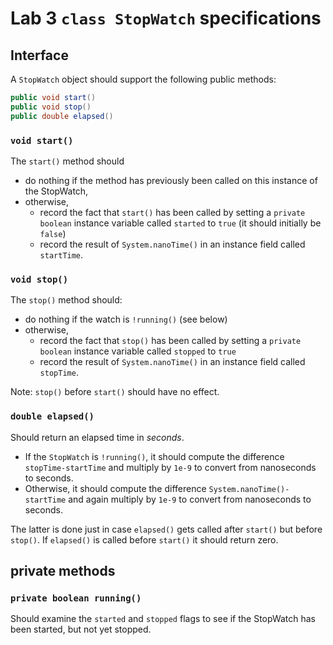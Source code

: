 # Lab 3 `class StopWatch` specifications

## Interface

A `StopWatch` object should support the
following public methods:
```java
public void start()
public void stop()
public double elapsed()
```

### `void start()`
The `start()` method should

* do nothing if the method has previously
  been called on this instance of the StopWatch,
* otherwise,
  * record the fact that `start()` has been called
    by setting a `private boolean` instance variable
    called `started` to `true` (it should initially
    be `false`)
  * record the result of `System.nanoTime()` in
    an instance field called `startTime`.

### `void stop()`

The `stop()` method should:
* do nothing if the watch is `!running()` (see below)
* otherwise,
   * record the fact that `stop()` has been called by 
     setting a `private boolean` instance variable
     called `stopped` to `true`
   * record the result of `System.nanoTime()` in
     an instance field called `stopTime`.

Note: `stop()` before `start()` should have
no effect.
 
### `double elapsed()`

Should return an elapsed time in *seconds*.

* If the `StopWatch` is `!running()`, it should
  compute the difference `stopTime-startTime`
  and multiply by `1e-9` to convert from nanoseconds
  to seconds.
* Otherwise, it should compute the difference
  `System.nanoTime()-startTime` and again multiply
  by `1e-9` to convert from nanoseconds to seconds.

The latter is done just in case `elapsed()` gets
called after `start()` but before `stop()`. If
`elapsed()` is called before `start()` it should
return zero.

## private methods

### `private boolean running()`

Should examine the `started` and `stopped` flags
to see if the StopWatch has been started,
but not yet stopped.